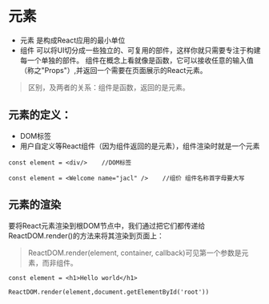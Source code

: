 # 元素 

* 元素 是构成React应用的最小单位
* 组件 可以将UI切分成一些独立的、可复用的部件，这样你就只需要专注于构建每一个单独的部件。 组件在概念上看就像是函数，它可以接收任意的输入值（称之"Props"）,并返回一个需要在页面展示的React元素。


>区别，及两者的关系：组件是函数，返回的是元素。

## 元素的定义：
* DOM标签
* 用户自定义等React组件（因为组件返回的是元素），组件渲染时就是一个元素

```
const element = <div/>    //DOM标签

const element = <Welcome name="jacl" />    //组价 组件名称首字母要大写
```

## 元素的渲染
要将React元素渲染到根DOM节点中，我们通过把它们都传递给ReactDOM.render()的方法来将其渲染到页面上：

>ReactDOM.render(element, container, callback)可见第一个参数是元素，而非组件。

```
const element = <h1>Hello world</h1>

ReactDOM.render(element,document.getElementById('root'))

```
